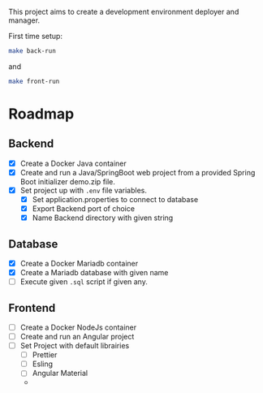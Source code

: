 This project aims to create a development environment deployer and manager.

First time setup:
```bash
make back-run
```
and
```bash
make front-run
```


# Roadmap
## Backend
- [x] Create a Docker Java container
- [x] Create and run a Java/SpringBoot web project from a provided Spring Boot initializer demo.zip file.
- [x] Set project up with ``.env`` file variables.
  - [x] Set application.properties to connect to database
  - [x] Export Backend port of choice
  - [x] Name Backend directory with given string

## Database
- [x] Create a Docker Mariadb container
- [x] Create a Mariadb database with given name
- [ ] Execute given ``.sql`` script if given any.

## Frontend
- [ ] Create a Docker NodeJs container
- [ ] Create and run an Angular project
- [ ] Set Project with default librairies
  - [ ] Prettier
  - [ ] Esling
  - [ ] Angular Material
  -
